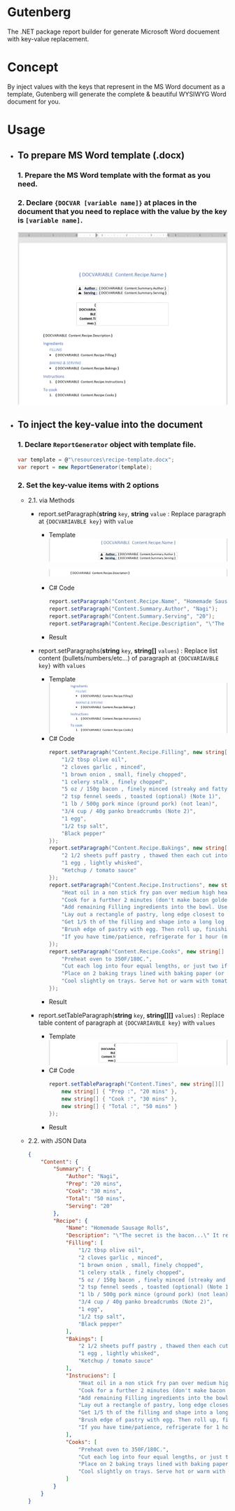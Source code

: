 # Gutenberg
The .NET package report builder for generate Microsoft Word docuement with key-value replacement.

# Concept
By inject values with the keys that represent in the MS Word document as a template, 
Gutenberg will generate the complete & beautiful WYSIWYG Word document for you.

# Usage
* ## To prepare MS Word template (.docx)
  ### 1. Prepare the MS Word template with the format as you need.
  ### 2. Declare `{DOCVAR [variable name]}` at places in the document that you need to replace with the value by the key is `[variable name]`.

  ![to-prepare-template](./resources/images/to-prepare-template.png)

* ## To inject the key-value into the document
    ### 1. Declare `ReportGenerator` object with template file.
    ```c#
    var template = @"\resources\recipe-template.docx";
    var report = new ReportGenerator(template);
    ```
    ### 2. Set the key-value items with 2 options
    * 2.1. via Methods
        * report.setParagraph(**string** `key`, **string** `value` : Replace paragraph at `{DOCVARIAVBLE key}` with `value`
            * Template
                ![report-set-paragraph-01](./resources/images/report-set-paragraph-01.png)

                ![report-set-paragraph-02](./resources/images/report-set-paragraph-02.png)
            * C# Code
                ```c#
                report.setParagraph("Content.Recipe.Name", "Homemade Sausage Rolls");
                report.setParagraph("Content.Summary.Author", "Nagi");
                report.setParagraph("Content.Summary.Serving", "20");
                report.setParagraph("Content.Recipe.Description", "\"The secret is the bacon...\" It really takes this sausage roll to another level! Also, sautéing the onion and celery before mixing into the filling makes it sweet and more moist than the usual. The addition of fennel adds an extra burst of flavour (optional) - pork and fennel are great mates - and using panko instead of normal breadcrumbs also contributes to making the filling of this sausage roll so moist.");
                ```
            * Result
        * report.setParagraphs(**string** `key`, **string[]** `values`) : Replace list content (bullets/numbers/etc...) of paragraph at `{DOCVARIAVBLE key}` with `values`
            * Template
                ![report-set-paragraphs](./resources/images/report-set-paragraphs.png)
            * C# Code
                ```c#
                report.setParagraph("Content.Recipe.Filling", new string[] {
                    "1/2 tbsp olive oil", 
                    "2 cloves garlic , minced",
                    "1 brown onion , small, finely chopped",
                    "1 celery stalk , finely chopped",
                    "5 oz / 150g bacon , finely minced (streaky and fatty, not the lean stuff!)",
                    "2 tsp fennel seeds , toasted (optional) (Note 1)",
                    "1 lb / 500g pork mince (ground pork) (not lean)",
                    "3/4 cup / 40g panko breadcrumbs (Note 2)",
                    "1 egg",
                    "1/2 tsp salt",
                    "Black pepper"
                });
                report.setParagraph("Content.Recipe.Bakings", new string[] {
                    "2 1/2 sheets puff pastry , thawed then each cut into half (Note 3)",
                    "1 egg , lightly whisked",
                    "Ketchup / tomato sauce"
                });
                report.setParagraph("Content.Recipe.Instructions", new string[] {
                    "Heat oil in a non stick fry pan over medium high heat. Sauté garlic, onion & celery for 2 minutes, then add bacon.",
                    "Cook for a further 2 minutes (don't make bacon golden) then transfer to bowl and allow to cool for 10 minutes.",
                    "Add remaining Filling ingredients into the bowl. Use your hands to mix well.",
                    "Lay out a rectangle of pastry, long edge closest to you. Brush egg along one long edge.",
                    "Get 1/5 th of the filling and shape into a long log shape down the middle of the pastry. Ensure the meat is tight and compact, without gaps.",
                    "Brush edge of pastry with egg. Then roll up, finishing with the seam side down.\nRoll up, sealing on the edge with egg wash on it .",
                    "If you have time/patience, refrigerate for 1 hour (makes it easier/neater to cut)"
                });
                report.setParagraph("Content.Recipe.Cooks", new string[] {
                    "Preheat oven to 350F/180C.",
                    "Cut each log into four equal lengths, or just two if you want full size sausage rolls. Brush with egg.",
                    "Place on 2 baking trays lined with baking paper (or sprayed with oil). Bake for 30 - 35 minutes in total, swapping tray shelves at 20 minutes, or until the pastry is deep golden brown. (Note: The filling will still look pink because of the bacon, but it's easy to tell from texture that it's cooked)",
                    "Cool slightly on trays. Serve hot or warm with tomato sauce or ketchup!"
                });
                ```
            * Result
            
        * report.setTableParagraph(**string** `key`, **string[][]** `values`) : Replace table content of paragraph at `{DOCVARIAVBLE key}` with `values`
            * Template
                ![report-set-table](./resources/images/report-set-table.png)
            * C# Code
                ```c#
                report.setTableParagraph("Content.Times", new string[][] {
                    new string[] { "Prep :", "20 mins" },
                    new string[] { "Cook :", "30 mins" },
                    new string[] { "Total :", "50 mins" }
                });
                ```
            * Result

    * 2.2. with JSON Data
        ```json
        {
            "Content": {
                "Summary": {
                    "Author": "Nagi",
                    "Prep": "20 mins",
                    "Cook": "30 mins",
                    "Total": "50 mins",
                    "Serving": "20"
                },
                "Recipe": {
                    "Name": "Homemade Sausage Rolls",
                    "Description": "\"The secret is the bacon...\" It really takes this sausage roll to another level! Also, sautéing the onion and celery before mixing into the filling makes it sweet and more moist than the usual. The addition of fennel adds an extra burst of flavour (optional) - pork and fennel are great mates - and using panko instead of normal breadcrumbs also contributes to making the filling of this sausage roll so moist.",
                    "Filling": [
                        "1/2 tbsp olive oil", 
                        "2 cloves garlic , minced",
                        "1 brown onion , small, finely chopped",
                        "1 celery stalk , finely chopped",
                        "5 oz / 150g bacon , finely minced (streaky and fatty, not the lean stuff!)",
                        "2 tsp fennel seeds , toasted (optional) (Note 1)",
                        "1 lb / 500g pork mince (ground pork) (not lean)",
                        "3/4 cup / 40g panko breadcrumbs (Note 2)",
                        "1 egg",
                        "1/2 tsp salt",
                        "Black pepper"
                    ],
                    "Bakings": [
                        "2 1/2 sheets puff pastry , thawed then each cut into half (Note 3)",
                        "1 egg , lightly whisked",
                        "Ketchup / tomato sauce"
                    ],
                    "Instrucions": [
                        "Heat oil in a non stick fry pan over medium high heat. Sauté garlic, onion & celery for 2 minutes, then add bacon.",
                        "Cook for a further 2 minutes (don't make bacon golden) then transfer to bowl and allow to cool for 10 minutes.",
                        "Add remaining Filling ingredients into the bowl. Use your hands to mix well.",
                        "Lay out a rectangle of pastry, long edge closest to you. Brush egg along one long edge.",
                        "Get 1/5 th of the filling and shape into a long log shape down the middle of the pastry. Ensure the meat is tight and compact, without gaps.",
                        "Brush edge of pastry with egg. Then roll up, finishing with the seam side down.\nRoll up, sealing on the edge with egg wash on it .",
                        "If you have time/patience, refrigerate for 1 hour (makes it easier/neater to cut)"
                    ],
                    "Cooks": [
                        "Preheat oven to 350F/180C.",
                        "Cut each log into four equal lengths, or just two if you want full size sausage rolls. Brush with egg.",
                        "Place on 2 baking trays lined with baking paper (or sprayed with oil). Bake for 30 - 35 minutes in total, swapping tray shelves at 20 minutes, or until the pastry is deep golden brown. (Note: The filling will still look pink because of the bacon, but it's easy to tell from texture that it's cooked)",
                        "Cool slightly on trays. Serve hot or warm with tomato sauce or ketchup!"
                    ]
                }
            }
        }
        ```
